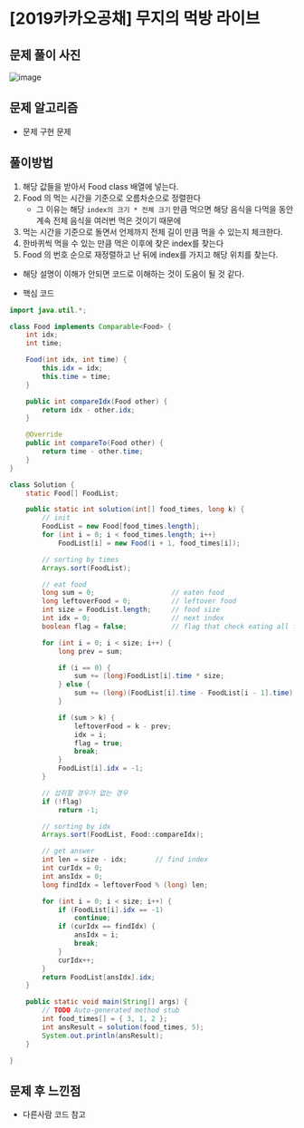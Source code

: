 # [2019카카오공채] 무지의 먹방 라이브

## 문제 풀이 사진

![image](https://user-images.githubusercontent.com/42582516/81668741-0e9b3980-9480-11ea-8df5-747930ff26f7.png)



## 문제 알고리즘

- 문제 구현 문제



## 풀이방법

1. 해당 값들을 받아서 Food class 배열에 넣는다.
2. Food 의 먹는 시간을 기준으로 오름차순으로 정렬한다
   * 그 이유는 해당 `index의 크기 * 전체 크기` 만큼 먹으면 해당 음식을 다먹을 동안 계속 전체 음식을 여러번 먹은 것이기 때문에
3. 먹는 시간을 기준으로 돌면서 언제까지 전체 길이 만큼 먹을 수 있는지 체크한다.
4. 한바퀴씩 먹을 수 있는 만큼 먹은 이후에 찾은 index를 찾는다
5. Food 의 번호 순으로 재정렬하고 난 뒤에 index를 가지고 해당 위치를 찾는다.

* 해당 설명이 이해가 안되면 코드로 이해하는 것이 도움이 될 것 같다.



- 핵심 코드

```java
import java.util.*;

class Food implements Comparable<Food> {
	int idx;
	int time;

	Food(int idx, int time) {
		this.idx = idx;
		this.time = time;
	}

	public int compareIdx(Food other) {
		return idx - other.idx;
	}

	@Override
	public int compareTo(Food other) {
		return time - other.time;
	}
}

class Solution {
	static Food[] FoodList;

	public static int solution(int[] food_times, long k) {
		// init
		FoodList = new Food[food_times.length];
		for (int i = 0; i < food_times.length; i++)
			FoodList[i] = new Food(i + 1, food_times[i]);

		// sorting by times
		Arrays.sort(FoodList);

		// eat food
		long sum = 0;					// eaten food
		long leftoverFood = 0;			// leftover food
		int size = FoodList.length;		// food size
		int idx = 0; 					// next index
		boolean flag = false;			// flag that check eating all food

		for (int i = 0; i < size; i++) {
			long prev = sum;

			if (i == 0) {
				sum += (long)FoodList[i].time * size;
			} else {
				sum += (long)(FoodList[i].time - FoodList[i - 1].time) * (size - i);
			}

			if (sum > k) {
				leftoverFood = k - prev;
				idx = i;
				flag = true;
				break;
			}
			FoodList[i].idx = -1;
		}

		// 섭취할 경우가 없는 경우
		if (!flag)
			return -1;

		// sorting by idx
		Arrays.sort(FoodList, Food::compareIdx);

		// get answer
		int len = size - idx;		// find index
		int curIdx = 0;
		int ansIdx = 0;
		long findIdx = leftoverFood % (long) len;

		for (int i = 0; i < size; i++) {
			if (FoodList[i].idx == -1)
				continue;
			if (curIdx == findIdx) {
				ansIdx = i;
				break;
			}
			curIdx++;
		}
		return FoodList[ansIdx].idx;
	}

	public static void main(String[] args) {
		// TODO Auto-generated method stub
		int food_times[] = { 3, 1, 2 };
		int ansResult = solution(food_times, 5);
		System.out.println(ansResult);
	}

}

```

## 문제 후 느낀점

- 다른사람 코드 참고